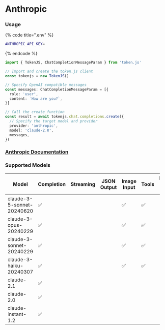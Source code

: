 # Anthropic

### Usage

{% code title=".env" %}
```bash
ANTHROPIC_API_KEY=
```
{% endcode %}

```typescript
import { TokenJS, ChatCompletionMessageParam } from 'token.js'

// Import and create the token.js client
const tokenjs = new TokenJS()

// Specify OpenAI compatible messages
const messages: ChatCompletionMessageParam = [{
  role: 'user',
  content: `How are you?`,
}]

// Call the create function
const result = await tokenjs.chat.completions.create({
  // Specify the target model and provider
  provider: 'anthropic',
  model: 'claude-2.0',
  messages,
})
```

### [Anthropic Documentation](https://docs.anthropic.com/en/docs/welcome)

<!-- compatibility -->
### Supported Models

| Model                      | Completion | Streaming | JSON Output | Image Input | Tools | N > 1 |
| -------------------------- | ---------- | --------- | ----------- | ----------- | ----- | ----- |
| claude-3-5-sonnet-20240620 | ✅          |           |             | ✅           | ✅     |       |
| claude-3-opus-20240229     | ✅          |           |             | ✅           | ✅     |       |
| claude-3-sonnet-20240229   | ✅          |           |             | ✅           | ✅     |       |
| claude-3-haiku-20240307    | ✅          |           |             | ✅           | ✅     |       |
| claude-2.1                 | ✅          |           |             |             |       |       |
| claude-2.0                 | ✅          |           |             |             |       |       |
| claude-instant-1.2         | ✅          |           |             |             |       |       |

